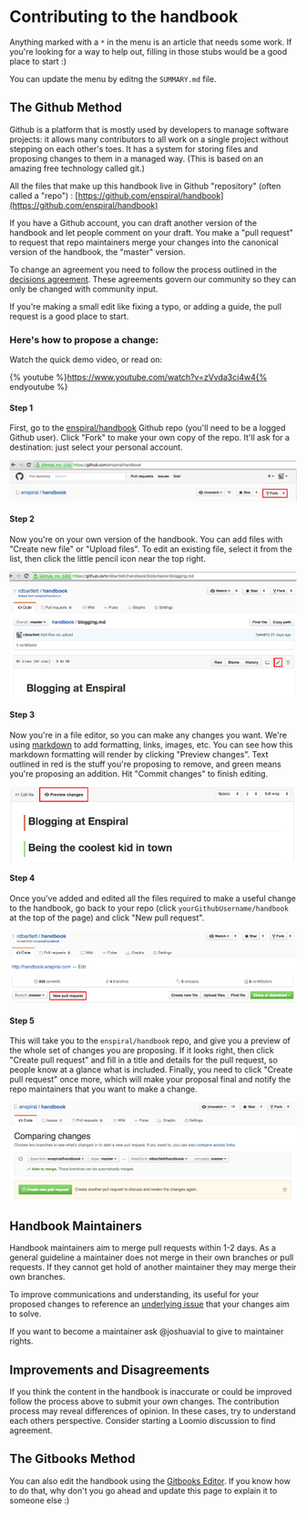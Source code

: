 # Contributing to the handbook

Anything marked with a `*` in the menu is an article that needs some work. If you're looking for a way to help out, filling in those stubs would be a good place to start :)

You can update the menu by editng the `SUMMARY.md` file.

## The Github Method

Github is a platform that is mostly used by developers to manage software projects: it allows many contributors to all work on a single project without stepping on each other's toes. It has a system for storing files and proposing changes to them in a managed way. (This is based on an amazing free technology called git.)

All the files that make up this handbook live in Github "repository" (often called a "repo") : [https://github.com/enspiral/handbook](https://github.com/enspiral/handbook)

If you have a Github account, you can draft another version of the handbook and let people comment on your draft. You make a "pull request" to request that repo maintainers merge your changes into the canonical version of the handbook, the "master" version.

To change an agreement you need to follow the process outlined in the [decisions agreement](http://handbook.enspiral.com/decisions_agreement.html). These agreements govern our community so they can only be changed with community input.

If you're making a small edit like fixing a typo, or adding a guide, the pull request is a good place to start.

### Here's how to propose a change:

Watch the quick demo video, or read on:

{% youtube %}https://www.youtube.com/watch?v=zVvda3ci4w4{% endyoutube %}

#### Step 1

First, go to the [enspiral/handbook](https://github.com/enspiral/handbook) Github repo (you'll need to be a logged Github user). Click "Fork" to make your own copy of the repo. It'll ask for a destination: just select your personal account.

![](images/contributing-1.png)

#### Step 2

Now you're on your own version of the handbook. You can add files with "Create new file" or "Upload files". To edit an existing file, select it from the list, then click the little pencil icon near the top right.

![](images/contributing-2.png)

#### Step 3

Now you're in a file editor, so you can make any changes you want. We're using [markdown](http://loomio.org/markdown) to add formatting, links, images, etc. You can see how this markdown formatting will render by clicking "Preview changes". Text outlined in red is the stuff you're proposing to remove, and green means you're proposing an addition. Hit "Commit changes" to finish editing.

![](images/contributing-3.png)

#### Step 4

Once you've added and edited all the files required to make a useful change to the handbook, go back to your repo (click `yourGithubUsername/handbook` at the top of the page) and click "New pull request".

![](images/contributing-4.png)

#### Step 5

This will take you to the `enspiral/handbook` repo, and give you a preview of the whole set of changes you are proposing. If it looks right, then click "Create pull request" and fill in a title and details for the pull request, so people know at a glance what is included. Finally, you need to click "Create pull request" once more, which will make your proposal final and notify the repo maintainers that you want to make a change.

![](images/contributing-5.png)


## Handbook Maintainers

Handbook maintainers aim to merge pull requests within 1-2 days. As a general guideline a maintainer does not merge in their own branches or pull requests. If they cannot get hold of another maintainer they may merge their own branches.

To improve communications and understanding, its useful for your proposed changes to reference an [underlying issue](https://github.com/enspiral/improvements/issues) that your changes aim to solve.

If you want to become a maintainer ask @joshuavial to give to maintainer rights.

## Improvements and Disagreements

If you think the content in the handbook is inaccurate or could be improved follow the process above to submit your own changes. The contribution process may reveal differences of opinion. In these cases, try to understand each others perspective. Consider starting a Loomio discussion to find agreement.


## The Gitbooks Method

You can also edit the handbook using the [Gitbooks Editor](https://www.gitbook.com/editor). If you know how to do that, why don't you go ahead and update this page to explain it to someone else :)

